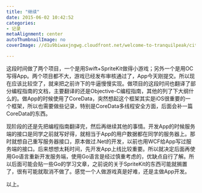 ```yaml
---
title: "继续"
date: 2015-06-02 10:42:52
categories: 
- 记录
metaAlignment: center
autoThumbnailImage: no
coverImage: //d1u9biwaxjngwg.cloudfront.net/welcome-to-tranquilpeak/city.jpg

---
```


<!--more-->

这段时间做了两个项目，一个是用Swift+SpriteKit做得小游戏；另外一个是用OC写得App。两个项目都不大，游戏已经发布审核通过了，App今天刚提交。所以现在应该比较空了，就来把之前许下的牛逼慢慢实现。做项目的这段时间也翻译了部分编程指南的文档，主要翻译的还是Objective-C编程指南，其他的列了下大纲什么的。做App的时候使用了CoreData，突然想起这个框架其实是iOS很重要的一个框架，所以也需要做些记录，特别是CoreData多线程安全方面，后面会补一篇CoreData的东西。

现阶段的还是先把编程指南翻译完，然后再继续其他的事情。开发App的时候服务端的接口是同学之前就写好得，就相当于App的用户数据都在同学的服务器上。那时就想自己重写服务器接口，原本做过.Net的开发，以前也用WCF给App写过服务端的接口。后来想想太耗时间，先开发App上线比较重要。所以就决定后面再使用Go语言重新开发服务端，使用Go语言是经过慎重考虑的，优缺点自行了解。所以后面可能会贴一些Go的学习文章，之前说的关于SpriteKit的东西可能就搁置了，很有可能就取消不做了。感觉一个人做游戏真是好难，还是主做App开发。

以上。

